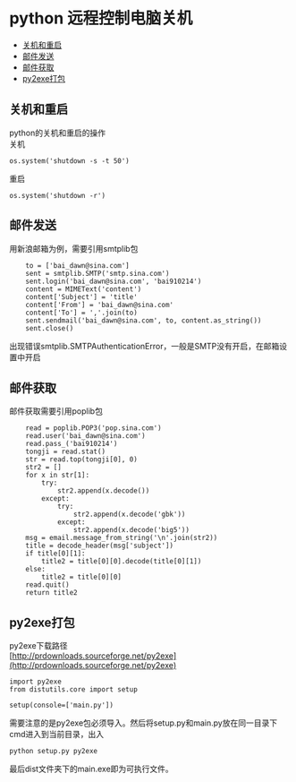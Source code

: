 # python 远程控制电脑关机

* [关机和重启](#关机和重启)
* [邮件发送](#邮件发送)
* [邮件获取](#邮件获取)
* [py2exe打包](#py2exe打包)

## 关机和重启
python的关机和重启的操作  
关机
```
os.system('shutdown -s -t 50')
```
重启
```
os.system('shutdown -r')
```

## 邮件发送
用新浪邮箱为例，需要引用smtplib包
```
    to = ['bai_dawn@sina.com']
    sent = smtplib.SMTP('smtp.sina.com')
    sent.login('bai_dawn@sina.com', 'bai910214')
    content = MIMEText('content')
    content['Subject'] = 'title'
    content['From'] = 'bai_dawn@sina.com'
    content['To'] = ','.join(to)
    sent.sendmail('bai_dawn@sina.com', to, content.as_string())
    sent.close()
```
出现错误smtplib.SMTPAuthenticationError，一般是SMTP没有开启，在邮箱设置中开启 

## 邮件获取
邮件获取需要引用poplib包
```
    read = poplib.POP3('pop.sina.com')
    read.user('bai_dawn@sina.com')
    read.pass_('bai910214')
    tongji = read.stat()
    str = read.top(tongji[0], 0)
    str2 = []
    for x in str[1]:
        try:
            str2.append(x.decode())
        except:
            try:
                str2.append(x.decode('gbk'))
            except:
                str2.append(x.decode('big5'))
    msg = email.message_from_string('\n'.join(str2))
    title = decode_header(msg['subject'])
    if title[0][1]:
        title2 = title[0][0].decode(title[0][1])
    else:
        title2 = title[0][0]
    read.quit()
    return title2
``` 

## py2exe打包
py2exe下载路径  
[http://prdownloads.sourceforge.net/py2exe](http://prdownloads.sourceforge.net/py2exe)
``` 
import py2exe
from distutils.core import setup

setup(console=['main.py'])

``` 
需要注意的是py2exe包必须导入。然后将setup.py和main.py放在同一目录下  
cmd进入到当前目录，出入
``` 
python setup.py py2exe
```
最后dist文件夹下的main.exe即为可执行文件。